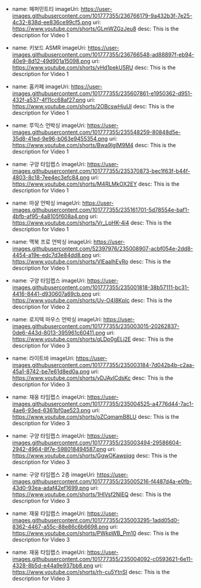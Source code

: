 - name: 페퍼민트티 
  imageUri: https://user-images.githubusercontent.com/101777355/236766179-9a432b3f-7e25-4c32-838d-ee836ce99cf5.png
  uri: https://www.youtube.com/shorts/GLmWZGzJeu8
  desc: This is the description for Video 1


- name: 키보드 ASMR 
  imageUri: https://user-images.githubusercontent.com/101777355/236766548-ad88897f-eb94-40e9-8d12-49d901a15098.png
  uri: https://www.youtube.com/shorts/vHd1pekU5RU
  desc: This is the description for Video 1

- name: 홈카페 
  imageUri: https://user-images.githubusercontent.com/101777355/235607861-e1950362-d951-432f-a537-4f11cc68af27.png
  uri: https://www.youtube.com/shorts/2OBcswHjuUI
  desc: This is the description for Video 1

- name: 루믹스 언박싱 
  imageUri: https://user-images.githubusercontent.com/101777355/235548259-80848d5e-35d8-41ed-9e96-b063e9455354.png
  uri: https://www.youtube.com/shorts/Bwa9lgIM9M4
  desc: This is the description for Video 1


- name: 구양 타임랩스 
  imageUri: https://user-images.githubusercontent.com/101777355/235370873-bec1f63f-b44f-4803-8c18-7ee4ec3efc84.png
  uri: https://www.youtube.com/shorts/M4RLMkOX2EY
  desc: This is the description for Video 1


- name: 마샬 언박싱
  imageUri: https://user-images.githubusercontent.com/101777355/235161701-5d78554e-baf1-4bfb-af95-4a8105f608a4.png
  uri: https://www.youtube.com/shorts/Vr_LpHK-4i4
  desc: This is the description for Video 1


- name: 맥북 프로 언박싱
  imageUri: https://user-images.githubusercontent.com/52397976/235008907-acbf054e-2dd8-4454-a19e-edc7d3e84dd8.png
  uri: https://www.youtube.com/shorts/VlEaalhEyRo
  desc: This is the description for Video 1

- name: 구양 타임랩스
  imageUri: https://user-images.githubusercontent.com/101777355/235001818-38b57111-bc31-4416-8441-d930607a69cb.png
  uri: https://www.youtube.com/shorts/Uv-O4I8KpIc
  desc: This is the description for Video 2

- name: 로지텍 마우스 언박싱
  imageUri: https://user-images.githubusercontent.com/101777355/235003015-20262837-0de6-443d-8013-395961c60411.png
  uri: https://www.youtube.com/shorts/qLDp0gELj2E
  desc: This is the description for Video 3

- name: 라이트바
  imageUri: https://user-images.githubusercontent.com/101777355/235003184-7d042b4b-c2aa-45a1-8742-be7e61d8ed0a.png
  uri: https://www.youtube.com/shorts/vDJAvlCdsKc
  desc: This is the description for Video 3

- name: 재웅 타임랩스
  imageUri: https://user-images.githubusercontent.com/101777355/235004525-a4776d44-7ac1-4ae6-93ed-6361bf0ae523.png
  uri: https://www.youtube.com/shorts/oZCqmamB8LU
  desc: This is the description for Video 3

- name: 구양 타임랩스
  imageUri: https://user-images.githubusercontent.com/101777355/235003494-29586604-2942-4964-8f7e-598018494587.png
  uri: https://www.youtube.com/shorts/GgwOKawpjqg
  desc: This is the description for Video 3
  
- name: 구양 타임랩스 2층
  imageUri: https://user-images.githubusercontent.com/101777355/235005216-f4487d4a-e0fb-43d0-93ea-adaf42ef1699.png
  uri: https://www.youtube.com/shorts/1HIVsf2NlEQ
  desc: This is the description for Video 3

- name: 재웅 타임랩스
  imageUri: https://user-images.githubusercontent.com/101777355/235003295-1add05d0-8362-4467-a55c-88e86c6b6698.png
  uri: https://www.youtube.com/shorts/PWkpWB_Pm10
  desc: This is the description for Video 3

- name: 재웅 타임랩스
  imageUri: https://user-images.githubusercontent.com/101777355/235004092-c0593621-6e11-4328-8b5d-e44a9e937bb8.png
  uri: https://www.youtube.com/shorts/rh-cu5YtnSI
  desc: This is the description for Video 3
